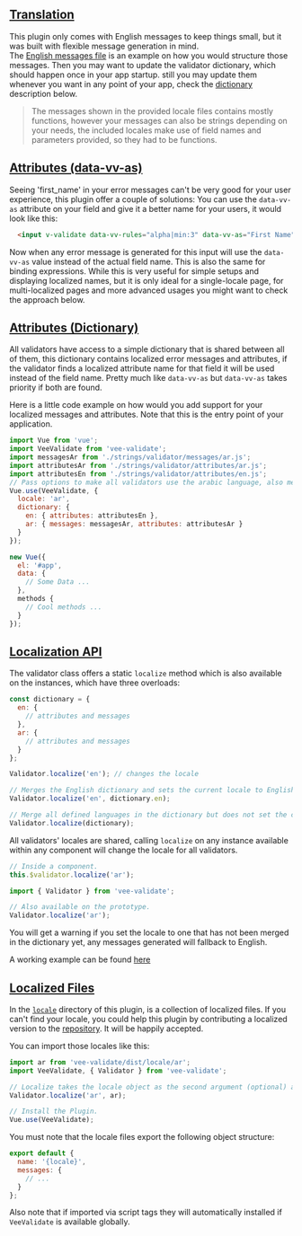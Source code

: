 ## [Translation](#translation)

This plugin only comes with English messages to keep things small, but it was built with flexible message generation in mind.  
The [English messages file](https://github.com/logaretm/vee-validate/blob/master/dist/locale/en.js) is an example on how you would structure those messages. Then you may want to update the validator dictionary, which should happen once in your app startup. still you may update them whenever you want in any point of your app, check the [dictionary](#attributes-dictionary) description below.

> The messages shown in the provided locale files contains mostly functions, however your messages can also be strings depending on your needs, the included locales make use of field names and parameters provided, so they had to be functions.

## [Attributes (data-vv-as)](#attributes-data-vv-as)

Seeing 'first_name' in your error messages can't be very good for your user experience, this plugin offer a couple of solutions: You can use the `data-vv-as` attribute on your field and give it a better name for your users, it would look like this:

```html
  <input v-validate data-vv-rules="alpha|min:3" data-vv-as="First Name" name="first_name" type="text">
```

Now when any error message is generated for this input will use the `data-vv-as` value instead of the actual field name. This is also the same for binding expressions. While this is very useful for simple setups and displaying localized names, but it is only ideal for a single-locale page, for multi-localized pages and more advanced usages you might want to check the approach below.

## [Attributes (Dictionary)](#attributes-dictionary)

All validators have access to a simple dictionary that is shared between all of them, this dictionary contains localized error messages and attributes, if the validator finds a localized attribute name for that field it will be used instead of the field name. Pretty much like `data-vv-as` but `data-vv-as` takes priority if both are found.

Here is a little code example on how would you add support for your localized messages and attributes. Note that this is the entry point of your application.

```js
import Vue from 'vue';
import VeeValidate from 'vee-validate';
import messagesAr from './strings/validator/messages/ar.js';
import attributesAr from './strings/validator/attributes/ar.js';
import attributesEn from './strings/validator/attributes/en.js';
// Pass options to make all validators use the arabic language, also merge the english and arabic attributes with the internal dictionary.
Vue.use(VeeValidate, {
  locale: 'ar',
  dictionary: {
    en: { attributes: attributesEn },
    ar: { messages: messagesAr, attributes: attributesAr }
  }
});

new Vue({
  el: '#app',
  data: {
    // Some Data ...
  },
  methods {
    // Cool methods ...
  }
});
```

## [Localization API](#api)

The validator class offers a static `localize` method which is also available on the instances, which have three overloads:

```js
const dictionary = {
  en: {
    // attributes and messages
  },
  ar: {
    // attributes and messages
  }
};

Validator.localize('en'); // changes the locale

// Merges the English dictionary and sets the current locale to English.
Validator.localize('en', dictionary.en); 

// Merge all defined languages in the dictionary but does not set the current locale.
Validator.localize(dictionary); 
```

All validators' locales are shared, calling `localize` on any instance available within any component will change the locale for all validators.

```js
// Inside a component.
this.$validator.localize('ar');

import { Validator } from 'vee-validate';

// Also available on the prototype.
Validator.localize('ar');
```

You will get a warning if you set the locale to one that has not been merged in the dictionary yet, any messages generated will fallback to English.


A working example can be found [here](examples#locale-example)

## [Localized Files](#localized-files)

In the [`locale`](https://github.com/logaretm/vee-validate/tree/master/locale) directory of this plugin, is a collection of localized files. If you can't find your locale, you could help this plugin by contributing a localized version to the [repository](https://github.com/logaretm/vee-validate). It will be happily accepted.

You can import those locales like this:

```js
import ar from 'vee-validate/dist/locale/ar';
import VeeValidate, { Validator } from 'vee-validate';

// Localize takes the locale object as the second argument (optional) and merges it.
Validator.localize('ar', ar);

// Install the Plugin.
Vue.use(VeeValidate);
```

You must note that the locale files export the following object structure:

```js
export default {
  name: '{locale}',
  messages: {
    // ...
  }
};
```

Also note that if imported via script tags they will automatically installed if `VeeValidate` is available globally.
